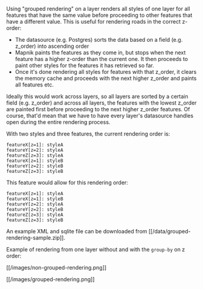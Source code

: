 Using "grouped rendering" on a layer renders all styles of one layer for all features that have the same value before proceeding to other features that have a different value. This is useful for rendering roads in the correct z-order:

* The datasource (e.g. Postgres) sorts the data based on a field (e.g. z_order) into ascending order
* Mapnik paints the features as they come in, but stops when the next feature has a higher z-order than the current one. It then proceeds to paint other styles for the features it has retrieved so far.
* Once it's done rendering all styles for features with that z_order, it clears the memory cache and proceeds with the next higher z_order and paints all features etc.

Ideally this would work across layers, so all layers are sorted by a certain field (e.g. z_order) and across all layers, the features with the lowest z_order are painted first before proceeding to the next higher z_order features. Of course, that'd mean that we have to have every layer's datasource handles open during the entire rendering process.

With two styles and three features, the current rendering order is:

```
featureX[z=1]: styleA
featureY[z=2]: styleA
featureZ[z=3]: styleA
featureX[z=1]: styleB
featureY[z=2]: styleB
featureZ[z=3]: styleB
```

This feature would allow for this rendering order:

```
featureX[z=1]: styleA
featureX[z=1]: styleB
featureY[z=2]: styleA
featureY[z=2]: styleB
featureZ[z=3]: styleA
featureZ[z=3]: styleB
```

An example XML and sqlite file can be downloaded from [[/data/grouped-rendering-sample.zip]].

Example of rendering from one layer without and with the `group-by` on z order:

[[/images/non-grouped-rendering.png]]

[[/images/grouped-rendering.png]]


